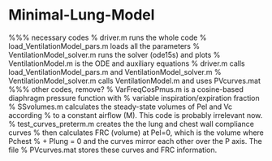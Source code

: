 # Minimal-Lung-Model

%%% necessary codes
% driver.m runs the whole code
% load_VentilationModel_pars.m loads all the parameters
% VentilationModel_solver.m runs the solver (ode15s) and plots
% VentilationModel.m is the ODE and auxiliary equations
% driver.m calls load_VentilationModel_pars.m and VentilationModel_solver.m
% VentilationModel_solver.m calls VentilationModel.m and uses PVcurves.mat
%%% other codes, remove?
% VarFreqCosPmus.m is a cosine-based diaphragm pressure function with
% variable inspiration/expiration fraction
% SSvolumes.m calculates the steady-state volumes of Pel and Vc according
% to a constant airflow (M). This code is probably irrelevant now.
% test_curves_preterm.m creates the the lung and chest wall compliance curves 
% then calculates FRC (volume) at Pel=0, which is the volume where Pchest
% + Plung = 0 and the curves mirror each other over the P axis. The file
% PVcurves.mat stores these curves and FRC information.
